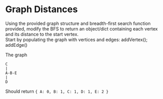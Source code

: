 # Graph Distances

Using the provided graph structure and breadth-first search function provided, modify the BFS to return an object/dict containing each vertex and its distance to the start vertex.  
Start by populating the graph with vertices and edges: addVertex(); addEdge()

The graph
```
C
|  
A-B-E  
|  
D
```

Should return `{ A: 0, B: 1, C: 1, D: 1, E: 2 }`
